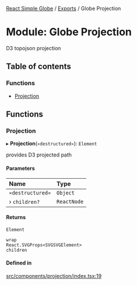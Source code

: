 [React Simple Globe](../README.md) / [Exports](../modules.md) / Globe Projection

# Module: Globe Projection

D3 topojson projection

## Table of contents

### Functions

- [Projection](Globe_Projection.md#projection)

## Functions

### Projection

▸ **Projection**(`«destructured»`): `Element`

provides D3 projected path

#### Parameters

| Name | Type |
| :------ | :------ |
| `«destructured»` | `Object` |
| › `children?` | `ReactNode` |

#### Returns

`Element`

`wrap`\
`React.SVGProps<SVGSVGElement>`\
`children`

#### Defined in

[src/components/projection/index.tsx:19](https://github.com/Gaushao/d3-react-globe/blob/0a8a5c1/src/components/projection/index.tsx#L19)
